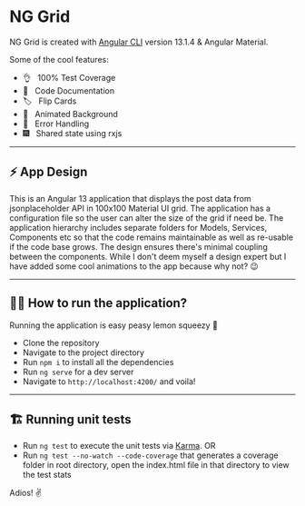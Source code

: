 # NG Grid

NG Grid is created with [Angular CLI](https://github.com/angular/angular-cli) version 13.1.4 & Angular Material.

Some of the cool features:

- 👌 &nbsp; 100% Test Coverage
- 🧩 &nbsp; Code Documentation
- 🏷️ &nbsp; Flip Cards
- 🎉 &nbsp; Animated Background
- 🎇 &nbsp; Error Handling
- 🎆 &nbsp; Shared state using rxjs

---

## ⚡ App Design 

This is an Angular 13 application that displays the post data from jsonplaceholder API in 100x100 Material UI grid.
The application has a configuration file so the user can alter the size of the grid if need be. The application hierarchy includes separate folders for Models, Services, Components etc so that the code remains maintainable as well as re-usable if the code base grows. The design ensures there's minimal coupling between the components. While I don't deem myself a design expert but I have added some cool animations to the app because why not? 😉

---

## 🐱‍🏍 How to run the application?

Running the application is easy peasy lemon squeezy 🍋

- Clone the repository
- Navigate to the project directory
- Run `npm i` to install all the dependencies 
- Run `ng serve` for a dev server
- Navigate to `http://localhost:4200/` and voila!

---

## 🏗️ Running unit tests

- Run `ng test` to execute the unit tests via [Karma](https://karma-runner.github.io).
OR
- Run `ng test --no-watch --code-coverage` that generates a coverage folder in root directory, open the index.html file in that directory to view the test stats

Adios! ✌